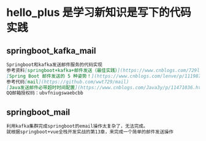 # hello_plus 是学习新知识是写下的代码实践


## springboot_kafka_mail 
```markdown
Springboot和kafka发送邮件服务的代码实现
参考资料[springboot+kafka+邮件发送（最佳实践）](https://www.cnblogs.com/729log/p/11283096.html)
[Spring Boot 邮件发送的 5 种姿势！](https://www.cnblogs.com/lenve/p/11198718.html)
参考代码[mail](https://github.com/wwt729/mail)
[Java发送邮件必带超时时间配置](https://www.cnblogs.com/Java3y/p/11471036.html)
QQ邮箱授权码：ubvfniugswaebcbb
```
## springboot_mail
```markdown
利用kafka集群完成springboot的email操作太复杂了，无法完成。
就根据springboot+vue全栈开发实战的第13章，来完成一个简单的邮件发送操作
```

